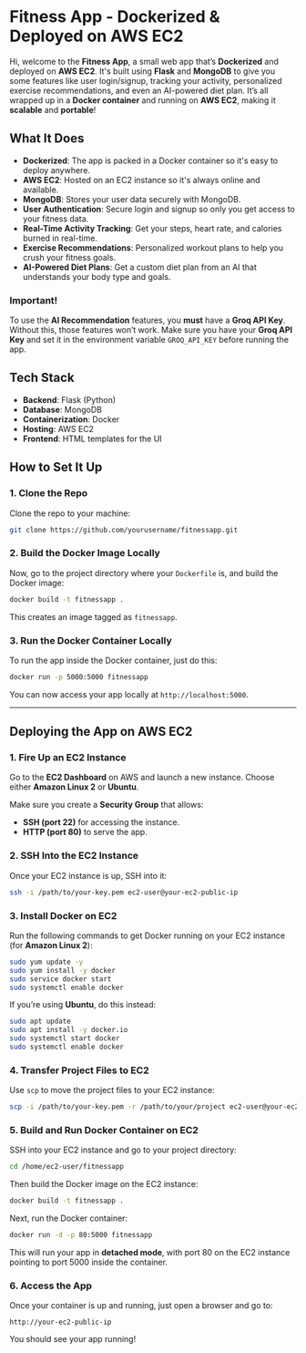 # **Fitness App - Dockerized & Deployed on AWS EC2**

Hi, welcome to the **Fitness App**, a small web app that’s **Dockerized** and deployed on **AWS EC2**. It's built using **Flask** and **MongoDB** to give you some features like user login/signup, tracking your activity, personalized exercise recommendations, and even an AI-powered diet plan. It’s all wrapped up in a **Docker container** and running on **AWS EC2**, making it **scalable** and **portable**!

## **What It Does**

- **Dockerized**: The app is packed in a Docker container so it's easy to deploy anywhere. 
- **AWS EC2**: Hosted on an EC2 instance so it's always online and available. 
- **MongoDB**: Stores your user data securely with MongoDB.
- **User Authentication**: Secure login and signup so only you get access to your fitness data.
- **Real-Time Activity Tracking**: Get your steps, heart rate, and calories burned in real-time. 
- **Exercise Recommendations**: Personalized workout plans to help you crush your fitness goals. 
- **AI-Powered Diet Plans**: Get a custom diet plan from an AI that understands your body type and goals. 

### **Important!** 
To use the **AI Recommendation** features, you **must** have a **Groq API Key**. Without this, those features won’t work. Make sure you have your **Groq API Key** and set it in the environment variable `GROQ_API_KEY` before running the app. 

## **Tech Stack**

- **Backend**: Flask (Python)
- **Database**: MongoDB 
- **Containerization**: Docker
- **Hosting**: AWS EC2
- **Frontend**: HTML templates for the UI

## **How to Set It Up**

### **1. Clone the Repo**

Clone the repo to your machine:

```bash
git clone https://github.com/yourusername/fitnessapp.git
```

### **2. Build the Docker Image Locally**

Now, go to the project directory where your `Dockerfile` is, and build the Docker image:

```bash
docker build -t fitnessapp .
```

This creates an image tagged as `fitnessapp`.

### **3. Run the Docker Container Locally**

To run the app inside the Docker container, just do this:

```bash
docker run -p 5000:5000 fitnessapp
```

You can now access your app locally at `http://localhost:5000`.

---

## **Deploying the App on AWS EC2**

### **1. Fire Up an EC2 Instance**

Go to the **EC2 Dashboard** on AWS and launch a new instance. Choose either **Amazon Linux 2** or **Ubuntu**.

Make sure you create a **Security Group** that allows:
- **SSH (port 22)** for accessing the instance.
- **HTTP (port 80)** to serve the app.

### **2. SSH Into the EC2 Instance**

Once your EC2 instance is up, SSH into it:

```bash
ssh -i /path/to/your-key.pem ec2-user@your-ec2-public-ip
```

### **3. Install Docker on EC2**

Run the following commands to get Docker running on your EC2 instance (for **Amazon Linux 2**):

```bash
sudo yum update -y
sudo yum install -y docker
sudo service docker start
sudo systemctl enable docker
```

If you’re using **Ubuntu**, do this instead:

```bash
sudo apt update
sudo apt install -y docker.io
sudo systemctl start docker
sudo systemctl enable docker
```

### **4. Transfer Project Files to EC2**

Use `scp` to move the project files to your EC2 instance:

```bash
scp -i /path/to/your-key.pem -r /path/to/your/project ec2-user@your-ec2-public-ip:/home/ec2-user/
```

### **5. Build and Run Docker Container on EC2**

SSH into your EC2 instance and go to your project directory:

```bash
cd /home/ec2-user/fitnessapp
```

Then build the Docker image on the EC2 instance:

```bash
docker build -t fitnessapp .
```

Next, run the Docker container:

```bash
docker run -d -p 80:5000 fitnessapp
```

This will run your app in **detached mode**, with port 80 on the EC2 instance pointing to port 5000 inside the container.

### **6. Access the App**

Once your container is up and running, just open a browser and go to:

```
http://your-ec2-public-ip
```

You should see your app running! 

